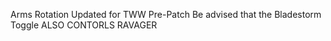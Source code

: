 Arms Rotation Updated for TWW Pre-Patch
Be advised that the Bladestorm Toggle ALSO CONTORLS RAVAGER
